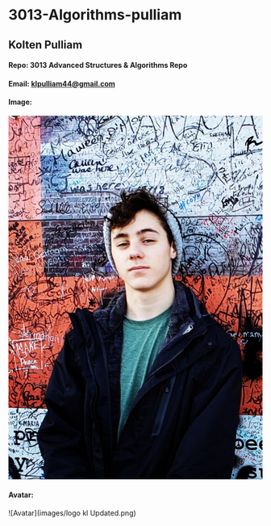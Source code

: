 # 3013-Algorithms-pulliam
## Kolten Pulliam
#### Repo: 3013 Advanced Structures & Algorithms Repo
#### Email: klpulliam44@gmail.com
#### Image:
![Kolten Pulliam](images/Ireland.jpg)
#### Avatar:
![Avatar](images/logo kl Updated.png)
